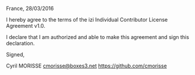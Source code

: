 France, 28/03/2016

I hereby agree to the terms of the izi Individual Contributor License
Agreement v1.0.

I declare that I am authorized and able to make this agreement and sign this
declaration.

Signed,

Cyril MORISSE <cmorisse@boxes3.net> https://github.com/cmorisse

